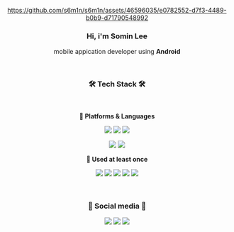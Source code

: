 <div align="center">

https://github.com/s6m1n/s6m1n/assets/46596035/e0782552-d7f3-4489-b0b9-d71790548992

### Hi, i'm **Somin Lee**
mobile appication developer using **Android**

<br>

### 🛠️ Tech Stack 🛠️

<br>

**🐣 Platforms & Languages**

<img src="https://img.shields.io/badge/Android Studio-3DDC84?style=flat-square&logo=android&logoColor=white"/> <img src="https://img.shields.io/badge/IntelliJ-000000?style=flat-square&logo=intellijidea&logoColor=white"/> <img src="https://img.shields.io/badge/Visual Studio Code-007ACC?style=flat-square&logo=visualstudiocode&logoColor=white"/>

<img src="https://img.shields.io/badge/Kotlin-7F52FF?style=flat-square&logo=Kotlin&logoColor=white"/> <img src="https://img.shields.io/badge/Python-3776AB?style=flat-square&logo=Python&logoColor=white"/>

**🌱 Used at least once**

<img src="https://img.shields.io/badge/C-A8B9CC?style=flat-square&logo=C&logoColor=black"/> <img src="https://img.shields.io/badge/JavaScript-F7DF1E?style=flat-square&logo=javascript&logoColor=black"/> <img src="https://img.shields.io/badge/HTML-E34F26?style=flat-square&logo=html5&logoColor=white"/> <img src="https://img.shields.io/badge/TensorFlow-FF6F00?style=flat-square&logo=tensorflow&logoColor=white"/> <img src="https://img.shields.io/badge/PyTorch-EE4C2C?style=flat-square&logo=pytorch&logoColor=white"/>

<br>

### 🙏 Social media 🙏
<img src="https://img.shields.io/badge/Velog-20C997?style=flat-square&logo=velog&logoColor=white"/> <img src="https://img.shields.io/badge/Instagram-E4405F?style=flat-square&logo=Instagram&logoColor=white"/> <img src="https://img.shields.io/badge/Naver Blog-03C75A?style=flat-square&logo=Naver&logoColor=white"/>

<br>
<br>
<!--
![Somdori's GitHub stats](https://github-readme-stats.vercel.app/api?username=s6m1n&show_icons=true&theme=dark)  
<br>
[![Solved.ac
프로필](http://mazassumnida.wtf/api/v2/generate_badge?boj=s6m1n)](https://solved.ac/s6m1n) -->

</div>
